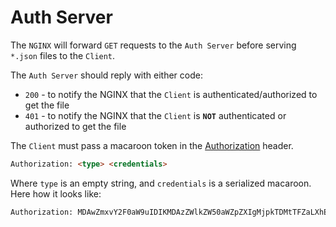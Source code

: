 # Auth Server

The `NGINX` will forward `GET` requests to the `Auth Server` before serving `*.json` files to the `Client`.

The `Auth Server` should reply with either code:

* `200` - to notify the NGINX that the `Client` is authenticated/authorized to get the file
* `401` - to notify the NGINX that the `Client` is **`NOT`** authenticated or authorized to get the file

The `Client` must pass a macaroon token in the [Authorization](https://developer.mozilla.org/en-US/docs/Web/HTTP/Headers/Authorization) header.

```html
Authorization: <type> <credentials>
```

Where `type` is an empty string, and `credentials` is a serialized macaroon. Here how it looks like:

```html
Authorization: MDAwZmxvY2F0aW9uIDIKMDAzZWlkZW50aWZpZXIgMjpkTDMtTFZaLXhETGJCNzlQUnAzcUVvei1XMFZVQ0hSN19YT2p1R0wzdFFnPQowMDFiY2lkIDE6W29iamVjdCBQcm9taXNlXQowMDI2Y2lkIDI6MTYxMDY0MTA3NTg3NDoxNjEwNjQxMDc2Mzc0CjAwMjFjaWQgNDoxOjI0bDRHX2NFV1FqZ0FFYUEuSUloCjAwMmZzaWduYXR1cmUgmeFjNl_dLdBb0dTmE23_D06v_OzmoOjFzVaNux4U_0UK
```
